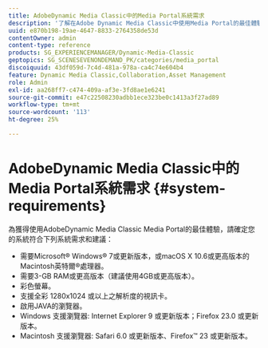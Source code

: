 ```yaml
---
title: AdobeDynamic Media Classic中的Media Portal系統需求
description: '了解在Adobe Dynamic Media Classic中使用Media Portal的最佳體驗所需的系統需求。 '
uuid: e870b198-19ae-4647-8833-2764358de53d
contentOwner: admin
content-type: reference
products: SG_EXPERIENCEMANAGER/Dynamic-Media-Classic
geptopics: SG_SCENESEVENONDEMAND_PK/categories/media_portal
discoiquuid: 43df059d-7c4d-481a-978a-ca4c74e604b4
feature: Dynamic Media Classic,Collaboration,Asset Management
role: Admin
exl-id: aa268ff7-c474-409a-af3e-3fd8ae1e6241
source-git-commit: e47c22508230adbb1ece323be0c1413a3f27ad89
workflow-type: tm+mt
source-wordcount: '113'
ht-degree: 25%

---
```


# AdobeDynamic Media Classic中的Media Portal系統需求 {#system-requirements}

為獲得使用AdobeDynamic Media Classic Media Portal的最佳體驗，請確定您的系統符合下列系統需求和建議：

* 需要Microsoft® Windows® 7或更新版本，或macOS X 10.6或更高版本的Macintosh英特爾®處理器。
* 需要3-GB RAM或更高版本（建議使用4GB或更高版本）。
* 彩色螢幕。
* 支援全彩 1280x1024 或以上之解析度的視訊卡。
* 啟用JAVA的瀏覽器。
* Windows 支援瀏覽器: Internet Explorer 9 或更新版本；Firefox 23.0 或更新版本。
* Macintosh 支援瀏覽器: Safari 6.0 或更新版本、Firefox™ 23 或更新版本。
